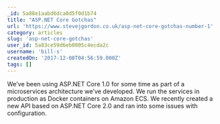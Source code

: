 ```yaml
---
_id: 5a88e1aabd6dca0d5f0d1b74
title: "ASP.NET Core Gotchas"
url: 'https://www.stevejgordon.co.uk/asp-net-core-gotchas-number-1'
category: articles
slug: 'asp-net-core-gotchas'
user_id: 5a83ce59d6eb0005c4ecda2c
username: 'bill-s'
createdOn: '2017-12-08T04:56:59.000Z'
tags: []
---
```


We’ve been using ASP.NET Core 1.0 for some time as part of a microservices architecture we’ve developed. We run the services in production as Docker containers on Amazon ECS. We recently created a new API based on ASP.NET Core 2.0 and ran into some issues with configuration.
